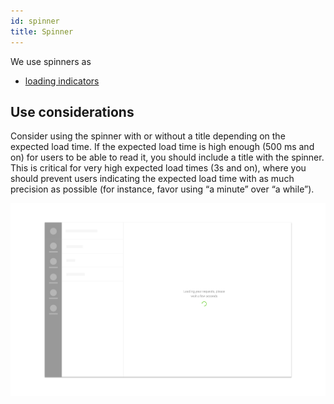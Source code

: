 ```yaml
---
id: spinner
title: Spinner
---
```


We use spinners as

* [loading indicators](../../feedback-scenarios/loading-indicator.md)

## Use considerations

Consider using the spinner with or without a title depending on the expected load time. If the expected load time is high enough \(500 ms and on\) for users to be able to read it, you should include a title with the spinner. This is critical for very high expected load times \(3s and on\), where you should prevent users indicating the expected load time with as much precision as possible \(for instance, favor using “a minute” over “a while”\).

![](../../../img/sofa_spinner.jpg)

